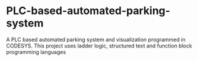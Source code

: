 # PLC-based-automated-parking-system
A PLC based automated parking system and visualization programmed in CODESYS. This project uses ladder logic, structured text and function block programming languages
